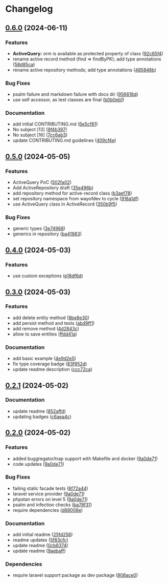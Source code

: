 # Changelog

## [0.6.0](https://github.com/cycle/active-record/compare/v0.5.0...v0.6.0) (2024-06-11)


### Features

* **ActiveQuery:** orm is available as protected property of class ([92c65f4](https://github.com/cycle/active-record/commit/92c65f4c6a84112fa772a5c691081be5f780df9f))
* rename active record method (find =&gt; findByPK); add type annotations ([58d85ca](https://github.com/cycle/active-record/commit/58d85ca5afdebf183067e0efcf51f299b207f70d))
* rename active repository methods; add type annotations ([485848b](https://github.com/cycle/active-record/commit/485848b09f83f0e757b08e343a2f0f81b86ae142))


### Bug Fixes

* psalm failure and markdown failure with docs dir ([956618d](https://github.com/cycle/active-record/commit/956618dc9db40da396508f52cf3824d5e3ba1b45))
* use self accessor, as test classes are final ([b0b0eb1](https://github.com/cycle/active-record/commit/b0b0eb128fbdd43de8f395f716677c261387ec6b))


### Documentation

* add initial CONTRIBUTING.md ([6e5cf81](https://github.com/cycle/active-record/commit/6e5cf81de3447d39cfe4836a0aad6f03ddb37f85))
* No subject [13] ([9f4b397](https://github.com/cycle/active-record/commit/9f4b3972b7f1d7e507a2a2003b08ac3a7b12b00a))
* No subject [16] ([7cc6ab3](https://github.com/cycle/active-record/commit/7cc6ab35da9ba0e7f80b96dd82d3ce4c2937681f))
* update CONTRIBUTING.md guidelines ([409cf4e](https://github.com/cycle/active-record/commit/409cf4ec4ee9a2b98ef0bb04b8b1814e3acaeee2))

## [0.5.0](https://github.com/cycle/active-record/compare/v0.4.0...v0.5.0) (2024-05-05)


### Features

* ActiveQuery PoC ([502fa02](https://github.com/cycle/active-record/commit/502fa02202f31f253e5a7a279832a52486911ade))
* Add ActiveRepository draft ([35e496b](https://github.com/cycle/active-record/commit/35e496b10b2218e5da22d88a018f20c0ac301d1e))
* add repository method for active-record class ([b3aef78](https://github.com/cycle/active-record/commit/b3aef78f4a5317240391d65c6e34349ccf1d4d34))
* set repository namespace from wayofdev to cycle ([918a1df](https://github.com/cycle/active-record/commit/918a1df419df7077ea33b47c0ab2fd0f1de8b46d))
* use ActiveQuery class in ActiveRecord ([350b9f5](https://github.com/cycle/active-record/commit/350b9f5007030befed2b80b63d42c6ccaa17419b))


### Bug Fixes

* generic types ([3e74968](https://github.com/cycle/active-record/commit/3e749683507f34f69c449c600bce70ac9dd4ed5d))
* generics in repository ([ba41883](https://github.com/cycle/active-record/commit/ba41883ae151ad6548eb9f82468b3cb2ebe3ffa2))

## [0.4.0](https://github.com/wayofdev/active-record/compare/v0.3.0...v0.4.0) (2024-05-03)


### Features

* use custom exceptions ([e18df6d](https://github.com/wayofdev/active-record/commit/e18df6de1265546fe516b720f9272bbcffedeb85))

## [0.3.0](https://github.com/wayofdev/active-record/compare/v0.2.1...v0.3.0) (2024-05-03)


### Features

* add delete entity method ([8be8e30](https://github.com/wayofdev/active-record/commit/8be8e305e19b5f00ea075273e6ec2eb4d466f8b9))
* add persist method and tests ([abd9ff1](https://github.com/wayofdev/active-record/commit/abd9ff1d6dd6733d885e61f5513c089302c83065))
* add remove method ([4d2843c](https://github.com/wayofdev/active-record/commit/4d2843c3685e9f35fe61b784fd62a4b512707cd2))
* allow to save entities ([ffdd41a](https://github.com/wayofdev/active-record/commit/ffdd41adda638d5dea3516029bcef0c604d9d193))


### Documentation

* add basic example ([4e9d2e5](https://github.com/wayofdev/active-record/commit/4e9d2e54444afa2dec5de3e958bbea1bad5217c0))
* fix type coverage badge ([83f952d](https://github.com/wayofdev/active-record/commit/83f952df2c391633e4873ed82103791244baebe6))
* update readme description ([ccc72ca](https://github.com/wayofdev/active-record/commit/ccc72cab99284457d00a31988dd2e0a7cae36d7b))

## [0.2.1](https://github.com/wayofdev/active-record/compare/v0.2.0...v0.2.1) (2024-05-02)


### Documentation

* update readme ([852affd](https://github.com/wayofdev/active-record/commit/852affda822ce8101819407c40d8d5a7229b96e8))
* updating badges ([c6aea4c](https://github.com/wayofdev/active-record/commit/c6aea4c3b02a7b494d3620954889eb58c90fdbe9))

## [0.2.0](https://github.com/wayofdev/active-record/compare/v0.1.0...v0.2.0) (2024-05-02)


### Features

* added buggregator/trap support with Makefile and docker ([9a0de71](https://github.com/wayofdev/active-record/commit/9a0de7197c63cecb68460672f9dbce24d5db5bc0))
* code updates ([9a0de71](https://github.com/wayofdev/active-record/commit/9a0de7197c63cecb68460672f9dbce24d5db5bc0))


### Bug Fixes

* failing static facade tests ([6f72a44](https://github.com/wayofdev/active-record/commit/6f72a448dd345cd5d2d5a4baf6b1410855c136d2))
* laravel service provider ([9a0de71](https://github.com/wayofdev/active-record/commit/9a0de7197c63cecb68460672f9dbce24d5db5bc0))
* phpstan errors on level 5 ([9a0de71](https://github.com/wayofdev/active-record/commit/9a0de7197c63cecb68460672f9dbce24d5db5bc0))
* psalm and infection checks ([ba78f31](https://github.com/wayofdev/active-record/commit/ba78f31edbdcc3800a3ea57bb3d708ec8e8c277f))
* require dependencies ([d88008e](https://github.com/wayofdev/active-record/commit/d88008e315f1479a657980a571601edd5fe5cfc7))


### Documentation

* add initial readme ([25fd256](https://github.com/wayofdev/active-record/commit/25fd2563e291c6e9fe2162274b8662231bb529b3))
* readme updates ([5f83cfc](https://github.com/wayofdev/active-record/commit/5f83cfc58bc0672e518ae68ecf86deacded48084))
* update readme ([0cb8374](https://github.com/wayofdev/active-record/commit/0cb837475719c7ce9f2d23654711f71a55e49865))
* update readme ([9aebaff](https://github.com/wayofdev/active-record/commit/9aebaffa4cd5bebc83057c84cc17faaa34de1716))


### Dependencies

* require laravel support package as dev package ([908ace0](https://github.com/wayofdev/active-record/commit/908ace0a6e54e2d45431447a887c9aa718c6f214))
